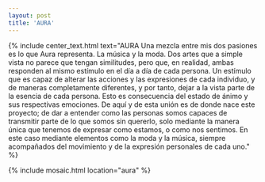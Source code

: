```yaml
---
layout: post
title: 'AURA'
---
```


{% include center_text.html text="AURA Una mezcla entre mis dos pasiones es lo que Aura representa.
La música y la moda. Dos artes que a simple vista no parece que tengan similitudes, pero que, en realidad, ambas responden al mismo estímulo en el día a día de cada persona. Un estímulo que es capaz de alterar las acciones y las expresiones de cada individuo, y de maneras completamente diferentes, y por tanto, dejar a la vista parte de la esencia de cada persona. Esto es consecuencia del estado de ánimo y sus respectivas emociones. De aquí y de esta unión es de donde nace este proyecto; de dar a entender como las personas somos capaces de transmitir parte de lo que somos sin quererlo, solo mediante la manera única que tenemos de expresar como estamos, o como nos sentimos. En este caso mediante elementos como la moda y la música, siempre acompañados del movimiento y de la expresión personales de cada uno." %}

{% include mosaic.html location="aura" %}